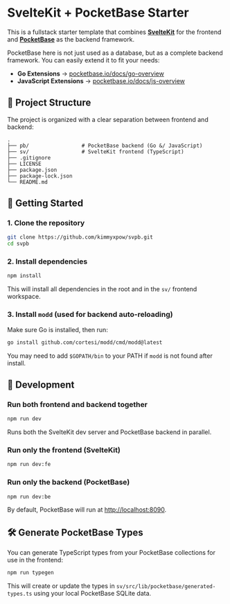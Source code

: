 # SvelteKit + PocketBase Starter

This is a fullstack starter template that combines **[SvelteKit](https://kit.svelte.dev/)** for the frontend and **[PocketBase](https://pocketbase.io/)** as the backend framework.

PocketBase here is not just used as a database, but as a complete backend framework. You can easily extend it to fit your needs:

- **Go Extensions** → [pocketbase.io/docs/go-overview](https://pocketbase.io/docs/go-overview/)
- **JavaScript Extensions** → [pocketbase.io/docs/js-overview](https://pocketbase.io/docs/js-overview/)

## 📁 Project Structure

The project is organized with a clear separation between frontend and backend:

```plain
.
├── pb/                 # PocketBase backend (Go &/ JavaScript)
├── sv/                 # SvelteKit frontend (TypeScript)
├── .gitignore
├── LICENSE
├── package.json
├── package-lock.json
└── README.md
```

## 🚀 Getting Started

### 1. Clone the repository

```bash
git clone https://github.com/kimmyxpow/svpb.git
cd svpb
```

### 2. Install dependencies

```bash
npm install
```

This will install all dependencies in the root and in the `sv/` frontend workspace.

### 3. Install `modd` (used for backend auto-reloading)

Make sure Go is installed, then run:

```bash
go install github.com/cortesi/modd/cmd/modd@latest
```

You may need to add `$GOPATH/bin` to your PATH if `modd` is not found after install.

## 🧪 Development

### Run both frontend and backend together

```bash
npm run dev
```

Runs both the SvelteKit dev server and PocketBase backend in parallel.

### Run only the frontend (SvelteKit)

```bash
npm run dev:fe
```

### Run only the backend (PocketBase)

```bash
npm run dev:be
```

By default, PocketBase will run at [http://localhost:8090](http://localhost:8090).

## 🛠️ Generate PocketBase Types

You can generate TypeScript types from your PocketBase collections for use in the frontend:

```bash
npm run typegen
```

This will create or update the types in `sv/src/lib/pocketbase/generated-types.ts` using your local PocketBase SQLite data.
